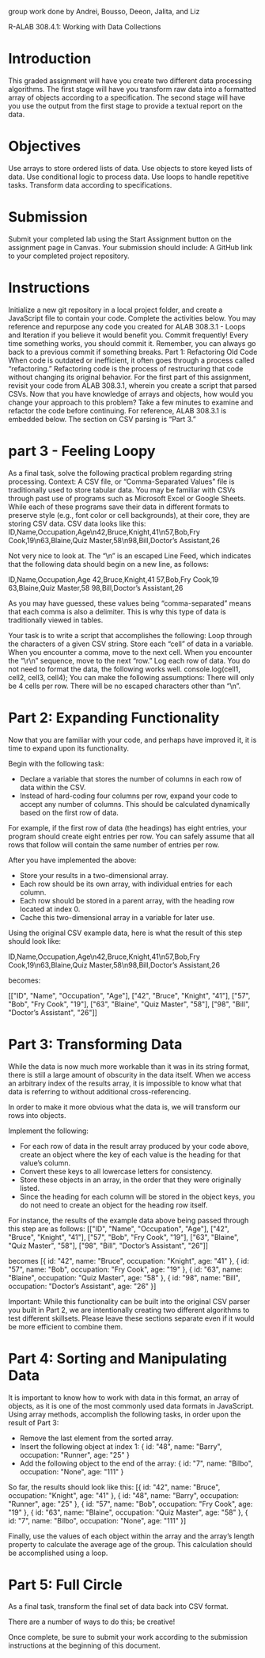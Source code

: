 group work done by Andrei, Bousso, Deeon, Jalita, and Liz

R-ALAB 308.4.1: 
Working with Data Collections

# Introduction
This graded assignment will have you create two different data processing algorithms. The first stage will have you transform raw data into a formatted array of objects according to a specification. The second stage will have you use the output from the first stage to provide a textual report on the data.

# Objectives
Use arrays to store ordered lists of data.
Use objects to store keyed lists of data.
Use conditional logic to process data.
Use loops to handle repetitive tasks.
Transform data according to specifications.

# Submission
Submit your completed lab using the Start Assignment button on the assignment page in Canvas.
Your submission should include:
A GitHub link to your completed project repository.

# Instructions
Initialize a new git repository in a local project folder, and create a JavaScript file to contain your code. Complete the activities below. You may reference and repurpose any code you created for ALAB 308.3.1 - Loops and Iteration if you believe it would benefit you.
Commit frequently! Every time something works, you should commit it. Remember, you can always go back to a previous commit if something breaks.
Part 1: Refactoring Old Code
When code is outdated or inefficient, it often goes through a process called “refactoring.” Refactoring code is the process of restructuring that code without changing its original behavior.
For the first part of this assignment, revisit your code from ALAB 308.3.1, wherein you create a script that parsed CSVs. Now that you have knowledge of arrays and objects, how would you change your approach to this problem? Take a few minutes to examine and refactor the code before continuing.
For reference, ALAB 308.3.1 is embedded below. The section on CSV parsing is “Part 3.”

# part 3 - Feeling Loopy 

As a final task, solve the following practical problem regarding string processing.
Context: A CSV file, or “Comma-Separated Values” file is traditionally used to store tabular data. You may be familiar with CSVs through past use of programs such as Microsoft Excel or Google Sheets. While each of these programs save their data in different formats to preserve style (e.g., font color or cell backgrounds), at their core, they are storing CSV data.
CSV data looks
 like this:
ID,Name,Occupation,Age\n42,Bruce,Knight,41\n57,Bob,Fry Cook,19\n63,Blaine,Quiz Master,58\n98,Bill,Doctor’s Assistant,26

Not very nice to look at. The “\n” is an escaped Line Feed, which indicates that the following data should begin on a new line, as follows:

ID,Name,Occupation,Age
42,Bruce,Knight,41
57,Bob,Fry Cook,19
63,Blaine,Quiz Master,58
98,Bill,Doctor’s Assistant,26

As you may have guessed, these values being “comma-separated” means that each comma is also a delimiter. This is why this type of data is traditionally viewed in tables.

Your task is to write a script that accomplishes the following:
Loop through the characters of a given CSV string.
Store each “cell” of data in a variable.
When you encounter a comma, move to the next cell.
When you encounter the “\r\n” sequence, move to the next “row.”
Log each row of data.
You do not need to format the data, the following works well.
console.log(cell1, cell2, cell3, cell4);
You can make the following assumptions:
There will only be 4 cells per row.
There will be no escaped characters other than “\n”.

# Part 2: Expanding Functionality
Now that you are familiar with your code, and perhaps have improved it, it is time to expand upon its functionality.

Begin with the following task:
- Declare a variable that stores the number of columns in each row of data within the CSV.
- Instead of hard-coding four columns per row, expand your code to accept any number of columns. This should be calculated dynamically based on the first row of data.

For example, if the first row of data (the headings) has eight entries, your program should create eight entries per row. You can safely assume that all rows that follow will contain the same number of entries per row.

After you have implemented the above:
- Store your results in a two-dimensional array.
- Each row should be its own array, with individual entries for each column.
- Each row should be stored in a parent array, with the heading row located at index 0.
- Cache this two-dimensional array in a variable for later use.

Using the original CSV example data, here is what the result of this step should look like:

ID,Name,Occupation,Age\n42,Bruce,Knight,41\n57,Bob,Fry Cook,19\n63,Blaine,Quiz Master,58\n98,Bill,Doctor’s Assistant,26

becomes: 

[["ID", "Name", "Occupation", "Age"],
 ["42", "Bruce", "Knight", "41"],
 ["57", "Bob", "Fry Cook", "19"],
 ["63", "Blaine", "Quiz Master", "58"],
 ["98", "Bill", "Doctor’s Assistant", "26"]]

 # Part 3: Transforming Data

While the data is now much more workable than it was in its string format, there is still a large amount of obscurity in the data itself. When we access an arbitrary index of the results array, it is impossible to know what that data is referring to without additional cross-referencing.

In order to make it more obvious what the data is, we will transform our rows into objects.

Implement the following:
- For each row of data in the result array produced by your code above, create an object where the key of each value is the heading for that value’s column.
- Convert these keys to all lowercase letters for consistency.
- Store these objects in an array, in the order that they were originally listed.
- Since the heading for each column will be stored in the object keys, you do not need to create an object for the heading row itself.

For instance, the results of the example data above being passed through this step are as follows:
[["ID", "Name", "Occupation", "Age"],
 ["42", "Bruce", "Knight", "41"],
 ["57", "Bob", "Fry Cook", "19"],
 ["63", "Blaine", "Quiz Master", "58"],
 ["98", "Bill", "Doctor’s Assistant", "26"]]

becomes
[{ id: "42", name: "Bruce", occupation: "Knight", age: "41" },
 { id: "57", name: "Bob", occupation: "Fry Cook", age: "19" },
 { id: "63", name: "Blaine", occupation: "Quiz Master", age: "58" },
 { id: "98", name: "Bill", occupation: "Doctor’s Assistant", age: "26" }]

Important: While this functionality can be built into the original CSV parser you built in Part 2, we are intentionally creating two different algorithms to test different skillsets. Please leave these sections separate even if it would be more efficient to combine them.

# Part 4: Sorting and Manipulating Data

It is important to know how to work with data in this format, an array of objects, as it is one of the most commonly used data formats in JavaScript.
Using array methods, accomplish the following tasks, in order upon the result of Part 3:
- Remove the last element from the sorted array.
- Insert the following object at index 1:
{ id: "48", name: "Barry", occupation: "Runner", age: "25" }
- Add the following object to the end of the array:
{ id: "7", name: "Bilbo", occupation: "None", age: "111" }

So far, the results should look like this:
[{ id: "42", name: "Bruce", occupation: "Knight", age: "41" },
 { id: "48", name: "Barry", occupation: "Runner", age: "25" },
 { id: "57", name: "Bob", occupation: "Fry Cook", age: "19" },
 { id: "63", name: "Blaine", occupation: "Quiz Master", age: "58" },
 { id: "7", name: "Bilbo", occupation: "None", age: "111" }]

Finally, use the values of each object within the array and the array’s length property to calculate the average age of the group. This calculation should be accomplished using a loop.

# Part 5: Full Circle
As a final task, transform the final set of data back into CSV format.

There are a number of ways to do this; be creative!

Once complete, be sure to submit your work according to the submission instructions at the beginning of this document.